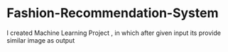 # Fashion-Recommendation-System
I created  Machine Learning Project , in which after given input its provide similar image as output

